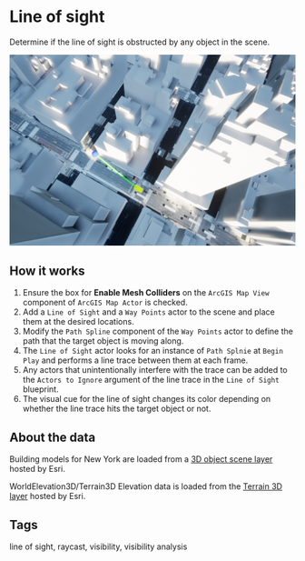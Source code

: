 # Line of sight

Determine if the line of sight is obstructed by any object in the scene.

![Image of line of sight](LineOfSight.jpg)

## How it works

1. Ensure the box for **Enable Mesh Colliders** on the `ArcGIS Map View` component of `ArcGIS Map Actor` is checked.
2. Add a `Line of Sight` and a `Way Points` actor to the scene and place them at the desired locations.
3. Modify the `Path Spline` component of the `Way Points` actor to define the path that the target object is moving along.
4. The `Line of Sight` actor looks for an instance of `Path Splnie` at `Begin Play` and performs a line trace between them at each frame. 
5. Any actors that unintentionally interfere with the trace can be added to the `Actors to Ignore` argument of the line trace in the `Line of Sight` blueprint. 
6. The visual cue for the line of sight changes its color depending on whether the line trace hits the target object or not.

## About the data

Building models for New York are loaded from a [3D object scene layer](https://tiles.arcgis.com/tiles/z2tnIkrLQ2BRzr6P/arcgis/rest/services/New_York_LoD2_3D_Buildings/SceneServer/layers/0) hosted by Esri.

WorldElevation3D/Terrain3D
Elevation data is loaded from the [Terrain 3D layer](https://elevation3d.arcgis.com/arcgis/rest/services/WorldElevation3D/Terrain3D/ImageServer) hosted by Esri.

## Tags

line of sight, raycast, visibility, visibility analysis